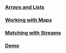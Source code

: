 ### [Arrays and Lists](./arrayslistsmaps.md)

### [Working with Maps](./workingwithmaps.md)

### [Matching with Streams](./streamsmatching.md)

### [Demo](./demo.md)